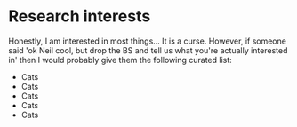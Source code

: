 # Research interests

Honestly, I am interested in most things... It is a curse. However, if someone said 'ok Neil cool, but drop the BS and tell us what you're actually interested in' then I would probably give them the following curated list:

- Cats
- Cats
- Cats
- Cats
- Cats
